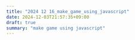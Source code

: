 ```yaml
---
title: "2024 12 16_make_game_using_javascript"
date: 2024-12-03T21:57:35+09:00
draft: true
summary: "make game using javascript"
---
```


